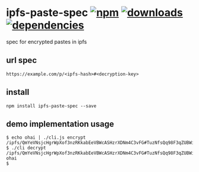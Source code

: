 # ipfs-paste-spec [![npm][npm-image]][npm-url] [![downloads][downloads-image]][downloads-url] [![dependencies][dependency-image]][dependency-url]

[npm-image]: https://img.shields.io/npm/v/ipfs-paste-spec.svg
[npm-url]: https://npmjs.org/package/ipfs-paste-spec
[downloads-image]: https://img.shields.io/npm/dm/ipfs-paste-spec.svg
[downloads-url]: https://npmjs.org/package/ipfs-paste-spec
[dependency-image]: https://img.shields.io/david/kpcyrd/ipfs-paste-spec.svg
[dependency-url]: https://david-dm.org/kpcyrd/ipfs-paste-spec

spec for encrypted pastes in ipfs

## url spec

```
https://example.com/p/<ipfs-hash>#<decryption-key>
```

## install

```
npm install ipfs-paste-spec --save
```

## demo implementation usage

```
$ echo ohai | ./cli.js encrypt
/ipfs/QmYeVNsjcHgrWpXof3nzRKkabEeVBWcASHzrXDNm4C3vFG#TuzNfsQq98F3qZUBWiTcA1eY4vyEOpIw1pvRMYMCjSY=
$ ./cli decrypt /ipfs/QmYeVNsjcHgrWpXof3nzRKkabEeVBWcASHzrXDNm4C3vFG#TuzNfsQq98F3qZUBWiTcA1eY4vyEOpIw1pvRMYMCjSY=
ohai
$
```


